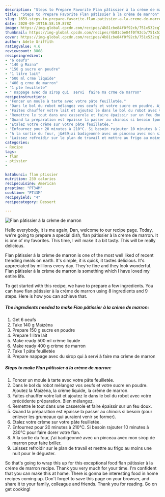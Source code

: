 ```yaml
---
description: "Steps to Prepare Favorite Flan pâtissier à la crème de marron"
title: "Steps to Prepare Favorite Flan pâtissier à la crème de marron"
slug: 1659-steps-to-prepare-favorite-flan-patissier-a-la-creme-de-marron
date: 2020-09-19T16:58:19.878Z
image: https://img-global.cpcdn.com/recipes/4b81cbe84f0f92cb/751x532cq70/flan-patissier-a-la-creme-de-marron-photo-principale-de-la-recette.jpg
thumbnail: https://img-global.cpcdn.com/recipes/4b81cbe84f0f92cb/751x532cq70/flan-patissier-a-la-creme-de-marron-photo-principale-de-la-recette.jpg
cover: https://img-global.cpcdn.com/recipes/4b81cbe84f0f92cb/751x532cq70/flan-patissier-a-la-creme-de-marron-photo-principale-de-la-recette.jpg
author: Adele Griffith
ratingvalue: 4.6
reviewcount: 8808
recipeingredient:
- "6 oeufs"
- "140 g Mazna"
- "150 g sucre en poudre"
- "1 litre lait"
- "500 ml crme liquide"
- "400 g crme de marron"
- "1 pte feuillete"
- " nappage avec du sirop qui  servi  faire ma crme de marron"
recipeinstructions:
- "Foncer un moule à tarte avec votre pâte feuilletée."
- "Dans le bol du robot mélangez vos oeufs et votre sucre en poudre. Ajoutez la Maïzéna, la crème liquide, la crème de marron."
- "Faites chauffer votre lait et ajoutez le dans le bol du robot avec votre précédente préparation. Bien mélangez."
- "Remettre le tout dans une casserole et faire épaissir sur un feu doux."
- "Quand la préparation est épaisse la passer au chinois si besoin (pour enlever les grumeaux qui auraient venir se former)."
- "Etalez votre crème sur votre pâte feuilletée."
- "Enfournez pour 20 minutes à 210°C. Si besoin rajouter 10 minutes à 230°C pour faire dorer votre flan."
- "A la sortie du four, j&#39;ai badigeonné avec un pinceau avec mon sirop de marron pour faire briller."
- "Laissez refroidir sur le plan de travail et mettre au frigo au moins une nuit pour le déguster."
categories:
- Recipe
tags:
- flan
- ptissier
- 

katakunci: flan ptissier  
nutrition: 230 calories
recipecuisine: American
preptime: "PT34M"
cooktime: "PT43M"
recipeyield: "4"
recipecategory: Dessert

---
```



![Flan pâtissier à la crème de marron](https://img-global.cpcdn.com/recipes/4b81cbe84f0f92cb/751x532cq70/flan-patissier-a-la-creme-de-marron-photo-principale-de-la-recette.jpg)

Hello everybody, it is me again, Dan, welcome to our recipe page. Today, we're going to prepare a special dish, flan pâtissier à la crème de marron. It is one of my favorites. This time, I will make it a bit tasty. This will be really delicious.



Flan pâtissier à la crème de marron is one of the most well liked of recent trending meals on earth. It's simple, it is quick, it tastes delicious. It's appreciated by millions every day. They're fine and they look wonderful. Flan pâtissier à la crème de marron is something which I have loved my entire life.


To get started with this recipe, we have to prepare a few ingredients. You can have flan pâtissier à la crème de marron using 8 ingredients and 9 steps. Here is how you can achieve that.

<!--inarticleads1-->

##### The ingredients needed to make Flan pâtissier à la crème de marron:

1. Get 6 oeufs
1. Take 140 g Maïzéna
1. Prepare 150 g sucre en poudre
1. Prepare 1 litre lait
1. Make ready 500 ml crème liquide
1. Make ready 400 g crème de marron
1. Take 1 pâte feuilletée
1. Prepare  nappage avec du sirop qui à servi à faire ma crème de marron




<!--inarticleads2-->

##### Steps to make Flan pâtissier à la crème de marron:

1. Foncer un moule à tarte avec votre pâte feuilletée.
1. Dans le bol du robot mélangez vos oeufs et votre sucre en poudre. Ajoutez la Maïzéna, la crème liquide, la crème de marron.
1. Faites chauffer votre lait et ajoutez le dans le bol du robot avec votre précédente préparation. Bien mélangez.
1. Remettre le tout dans une casserole et faire épaissir sur un feu doux.
1. Quand la préparation est épaisse la passer au chinois si besoin (pour enlever les grumeaux qui auraient venir se former).
1. Etalez votre crème sur votre pâte feuilletée.
1. Enfournez pour 20 minutes à 210°C. Si besoin rajouter 10 minutes à 230°C pour faire dorer votre flan.
1. A la sortie du four, j&#39;ai badigeonné avec un pinceau avec mon sirop de marron pour faire briller.
1. Laissez refroidir sur le plan de travail et mettre au frigo au moins une nuit pour le déguster.




So that's going to wrap this up for this exceptional food flan pâtissier à la crème de marron recipe. Thank you very much for your time. I'm confident that you can make this at home. There is gonna be interesting food in home recipes coming up. Don't forget to save this page on your browser, and share it to your family, colleague and friends. Thank you for reading. Go on get cooking!
